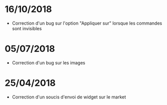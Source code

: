 # 16/10/2018

- Correction d'un bug sur l'option "Appliquer sur" lorsque les commandes sont invisibles

# 05/07/2018

- Correction d'un bug sur les images

# 25/04/2018

- Correction d'un soucis d'envoi de widget sur le market
